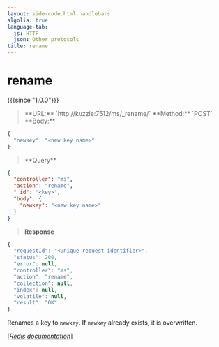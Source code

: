 ```yaml
---
layout: side-code.html.handlebars
algolia: true
language-tab:
  js: HTTP
  json: Other protocols
title: rename
---
```


# rename

{{{since "1.0.0"}}}




<blockquote class="js">
<p>
**URL:** `http://kuzzle:7512/ms/_rename/<key>`  
**Method:** `POST`  
**Body:**
</p>
</blockquote>


```js
{
  "newkey": "<new key name>"
}
```



<blockquote class="json">
<p>
**Query**
</p>
</blockquote>


```json
{
  "controller": "ms",
  "action": "rename",
  "_id": "<key>",
  "body": {
    "newkey": "<new key name>"
  }
}
```

>**Response**

```javascript
{
  "requestId": "<unique request identifier>",
  "status": 200,
  "error": null,
  "controller": "ms",
  "action": "rename",
  "collection": null,
  "index": null,
  "volatile": null,
  "result": "OK"
}
```

Renames a key to `newkey`. If `newkey` already exists, it is overwritten.

[[_Redis documentation_]](https://redis.io/commands/rename)
